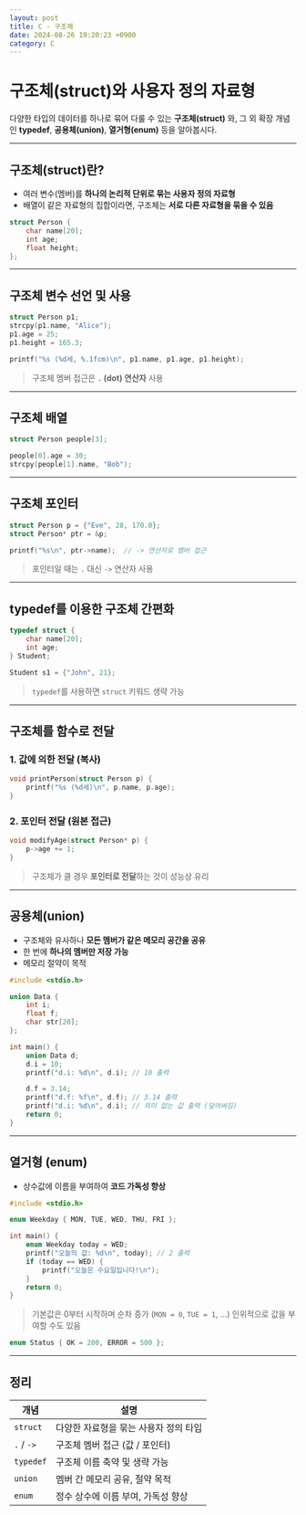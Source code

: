 ```yaml
---
layout: post
title: C - 구조체
date: 2024-08-26 19:20:23 +0900
category: C
---
```

# 구조체(struct)와 사용자 정의 자료형

다양한 타입의 데이터를 하나로 묶어 다룰 수 있는 **구조체(struct)** 와, 그 외 확장 개념인 **typedef**, **공용체(union)**, **열거형(enum)** 등을 알아봅시다.

---

## 구조체(struct)란?

- 여러 변수(멤버)를 **하나의 논리적 단위로 묶는 사용자 정의 자료형**
- 배열이 같은 자료형의 집합이라면, 구조체는 **서로 다른 자료형을 묶을 수 있음**

```c
struct Person {
    char name[20];
    int age;
    float height;
};
```

---

## 구조체 변수 선언 및 사용

```c
struct Person p1;
strcpy(p1.name, "Alice");
p1.age = 25;
p1.height = 165.3;

printf("%s (%d세, %.1fcm)\n", p1.name, p1.age, p1.height);
```

> 구조체 멤버 접근은 **`.` (dot) 연산자** 사용

---

## 구조체 배열

```c
struct Person people[3];

people[0].age = 30;
strcpy(people[1].name, "Bob");
```

---

## 구조체 포인터

```c
struct Person p = {"Eve", 28, 170.0};
struct Person* ptr = &p;

printf("%s\n", ptr->name);  // -> 연산자로 멤버 접근
```

> 포인터일 때는 `.` 대신 `->` 연산자 사용

---

## typedef를 이용한 구조체 간편화

```c
typedef struct {
    char name[20];
    int age;
} Student;

Student s1 = {"John", 21};
```

> `typedef`를 사용하면 `struct` 키워드 생략 가능

---

## 구조체를 함수로 전달

### 1. 값에 의한 전달 (복사)

```c
void printPerson(struct Person p) {
    printf("%s (%d세)\n", p.name, p.age);
}
```

### 2. 포인터 전달 (원본 접근)

```c
void modifyAge(struct Person* p) {
    p->age += 1;
}
```

> 구조체가 클 경우 **포인터로 전달**하는 것이 성능상 유리

---

## 공용체(union)

- 구조체와 유사하나 **모든 멤버가 같은 메모리 공간을 공유**
- 한 번에 **하나의 멤버만 저장 가능**
- 메모리 절약이 목적

```c
#include <stdio.h>

union Data {
    int i;
    float f;
    char str[20];
};

int main() {
    union Data d;
    d.i = 10;
    printf("d.i: %d\n", d.i); // 10 출력

    d.f = 3.14;
    printf("d.f: %f\n", d.f); // 3.14 출력
    printf("d.i: %d\n", d.i); // 의미 없는 값 출력 (덮어써짐)
    return 0;
}
```

---

## 열거형 (enum)

- 상수값에 이름을 부여하여 **코드 가독성 향상**

```c
#include <stdio.h>

enum Weekday { MON, TUE, WED, THU, FRI };

int main() {
    enum Weekday today = WED;
    printf("오늘의 값: %d\n", today); // 2 출력
    if (today == WED) {
        printf("오늘은 수요일입니다!\n");
    }
    return 0;
}
```

> 기본값은 0부터 시작하며 순차 증가 (`MON = 0`, `TUE = 1`, ...)
> 인위적으로 값을 부여할 수도 있음

```c
enum Status { OK = 200, ERROR = 500 };
```

---

## 정리

| 개념 | 설명 |
|------|------|
| `struct` | 다양한 자료형을 묶는 사용자 정의 타입 |
| `.` / `->` | 구조체 멤버 접근 (값 / 포인터) |
| `typedef` | 구조체 이름 축약 및 생략 가능 |
| `union` | 멤버 간 메모리 공유, 절약 목적 |
| `enum` | 정수 상수에 이름 부여, 가독성 향상 |